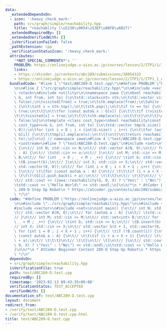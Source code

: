 ```yaml
---
data:
  _extendedDependsOn:
  - icon: ':heavy_check_mark:'
    path: src/graph/simple/reachability.hpp
    title: "reachablity (\u5230\u9054\u53EF\u80FD\u6027)"
  _extendedRequiredBy: []
  _extendedVerifiedWith: []
  _isVerificationFailed: false
  _pathExtension: cpp
  _verificationStatusIcon: ':heavy_check_mark:'
  attributes:
    '*NOT_SPECIAL_COMMENTS*': ''
    PROBLEM: https://onlinejudge.u-aizu.ac.jp/courses/lesson/2/ITP1/1/ITP1_1_A
    links:
    - https://atcoder.jp/contests/abc289/submissions/38854333
    - https://onlinejudge.u-aizu.ac.jp/courses/lesson/2/ITP1/1/ITP1_1_A
  bundledCode: "#line 1 \"test/ABC289-D.test.cpp\"\n#define PROBLEM \"https://onlinejudge.u-aizu.ac.jp/courses/lesson/2/ITP1/1/ITP1_1_A\"\
    \n\n#line 2 \"src/graph/simple/reachability.hpp\"\n\n#include <vector>\n#include\
    \ <stack>\n#include <utility>\n\nnamespace zawa {\n\nbool reachability(const std::vector<std::vector<int>>&\
    \ G, int from, int to) {\n\tstd::stack<int> stk;\n\tstd::vector visited(G.size(),\
    \ false);\n\tvisited[from] = true;\n\tstk.emplace(from);\n\twhile (stk.size())\
    \ {\n\t\tint v = stk.top();\n\t\tstk.pop();\n\t\tif (v == to) {\n\t\t\treturn\
    \ true;\n\t\t}\n\t\tfor (const auto& x : G[v]) {\n\t\t\tif (!visited[x]) {\n\t\
    \t\t\tvisited[x] = true;\n\t\t\t\tstk.emplace(x);\n\t\t\t}\n\t\t}\n\t}\n\treturn\
    \ false;\n}\n\ntemplate <class cost_type>\nbool reachability(const std::vector<std::vector<std::pair<int,\
    \ cost_type>>>& G, int from, int to) {\n\tstd::vector tmp(G.size(), std::vector(0,\
    \ 0));\n\tfor (int i = 0 ; i < (int)G.size() ; i++) {\n\t\tfor (auto [x, _] :\
    \ G[i]) {\n\t\t\ttmp[i].emplace(x);\n\t\t}\n\t}\n\treturn reachability(tmp, from,\
    \ to);\n}\n\n} // namespace zawa\n#line 4 \"test/ABC289-D.test.cpp\"\n\n#include\
    \ <iostream>\n#line 7 \"test/ABC289-D.test.cpp\"\n#include <set>\n\nint main()\
    \ {\n\t// int N; std::cin >> N;\n\t// std::vector A(N, 0);\n\t// for (auto& a\
    \ : A) {\n\t// \tstd::cin >> a;\n\t// }\n\t// int M; std::cin >> M;\n\t// std::set<int>\
    \ B;\n\t// for (int _ = 0 ; _ < M ; _++) {\n\t// \tint b; std::cin >> b;\n\t//\
    \ \tB.insert(b);\n\t// }\n\t// int X; std::cin >> X;\n\t// std::vector G(X + 1,\
    \ std::vector(0, 0));\n\t// for (int i = 0 ; i < X + 1 ; i++) {\n\t// \tif (!B.count(i))\
    \ {\n\t// \t\tfor (const auto& a : A) {\n\t// \t\t\tif (i + a < X + 1) {\n\t//\
    \ \t\t\t\tG[i].push_back(i + a);\n\t// \t\t\t}\n\t// \t\t}\n\t// \t}\n\t// }\n\
    \t// std::cout << (zawa::reachability(G, 0, X) ? \"Yes\" : \"No\") << std::endl;\n\
    \tstd::cout << \"Hello World\" << std::endl;\n}\n\n/*\n * AtCoder Beginner Contest\
    \ 289-D Step Up Robot\n * https://atcoder.jp/contests/abc289/submissions/38854333\n\
    \ */\n"
  code: "#define PROBLEM \"https://onlinejudge.u-aizu.ac.jp/courses/lesson/2/ITP1/1/ITP1_1_A\"\
    \n\n#include \"../src/graph/simple/reachability.hpp\"\n\n#include <iostream>\n\
    #include <vector>\n#include <set>\n\nint main() {\n\t// int N; std::cin >> N;\n\
    \t// std::vector A(N, 0);\n\t// for (auto& a : A) {\n\t// \tstd::cin >> a;\n\t\
    // }\n\t// int M; std::cin >> M;\n\t// std::set<int> B;\n\t// for (int _ = 0 ;\
    \ _ < M ; _++) {\n\t// \tint b; std::cin >> b;\n\t// \tB.insert(b);\n\t// }\n\t\
    // int X; std::cin >> X;\n\t// std::vector G(X + 1, std::vector(0, 0));\n\t//\
    \ for (int i = 0 ; i < X + 1 ; i++) {\n\t// \tif (!B.count(i)) {\n\t// \t\tfor\
    \ (const auto& a : A) {\n\t// \t\t\tif (i + a < X + 1) {\n\t// \t\t\t\tG[i].push_back(i\
    \ + a);\n\t// \t\t\t}\n\t// \t\t}\n\t// \t}\n\t// }\n\t// std::cout << (zawa::reachability(G,\
    \ 0, X) ? \"Yes\" : \"No\") << std::endl;\n\tstd::cout << \"Hello World\" << std::endl;\n\
    }\n\n/*\n * AtCoder Beginner Contest 289-D Step Up Robot\n * https://atcoder.jp/contests/abc289/submissions/38854333\n\
    \ */\n"
  dependsOn:
  - src/graph/simple/reachability.hpp
  isVerificationFile: true
  path: test/ABC289-D.test.cpp
  requiredBy: []
  timestamp: '2023-02-13 09:43:35+09:00'
  verificationStatus: TEST_ACCEPTED
  verifiedWith: []
documentation_of: test/ABC289-D.test.cpp
layout: document
redirect_from:
- /verify/test/ABC289-D.test.cpp
- /verify/test/ABC289-D.test.cpp.html
title: test/ABC289-D.test.cpp
---
```

